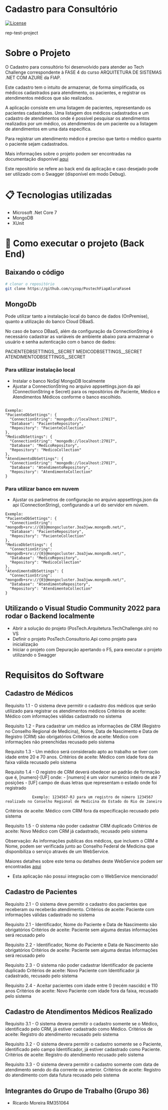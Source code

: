 # Cadastro para Consultório
[![License](https://img.shields.io/badge/license-MIT-green)](./LICENSE)

rep-test-project

# Sobre o Projeto

O Cadastro para consultório foi desenvolvido para atender ao Tech Challenge correspondente à FASE 4 do curso ARQUITETURA DE SISTEMAS .NET COM AZURE da FIAP.

Este cadastro tem o intuito de armazenar, de forma simplificada, os médicos cadastrados para atendimento, os pacientes, e registrar os atendimentos médicos que são realizados.

A aplicação consiste em uma listagem de pacientes, representando os pacientes cadastrados. Uma listagem dos médicos cadastrados e um cadastro de atendimentos onde é possível pesquisar os atendimentos realizados por um médico, os atendimentos de um paciente ou a listagem de atendimentos em uma data específica. 

Para registrar um atendimento médico é preciso que tanto o médico quanto o paciente sejam cadastrados.

Mais informações sobre o projeto podem ser encontradas na documentação disponível [aqui](https://github.com/cyzop/blob/Master/PostechFiapAluraFase4/ConsultorioMedicoDoc.docx)

Este repositório se refere ao back end da aplicação e caso desejado pode ser utilizado com o Swagger (disponível em modo Debug).

# 📋 Tecnologias utilizadas

- Microsoft .Net Core 7
- MongoDB
- XUnit 
 
# 🔧 Como executar o projeto (Back End)

## Baixando o código

```bash
# clonar o repositório
git clone https://github.com/cyzop/PostechFiapAluraFase4
```

## MongoDb

Pode utilizar tanto a instalação local do banco de dados (OnPremise), quanto a utilização do banco Cloud DBaaS.

No caso de banco DBaaS, além da configuração da ConnectionString é necessário cadastrar as variáveis de ambiente abaixo para armazenar o usuário e senha autenticação com o banco de dados:

PACIENTEDBSETTINGS__SECRET
MEDICODBSETTINGS__SECRET
ATENDIMENTODBSETTINGS__SECRET

### Para utilizar instalação local
- Instalar o banco NoSql MongoDB localmente
- Ajustar a ConnectionString no arquivo appsettings.json da api (ConnectionString e Secret) para os repositórios de Paciente, Médico e Atendimentos Médicos conforme o banco escolhido.

``` AppSettings OnPremise

Exemplo:
"PacienteDbSettings": {
  "ConnectionString": "mongodb://localhost:27017",
  "Database": "PacienteRepository",
  "Repository": "PacienteCollection"
},
"MedicoDbSettings": {
  "ConnectionString": "mongodb://localhost:27017",
  "Database": "MedicoRepository",
  "Repository": "MedicoCollection"
},
"AtendimentoDbSettings": {
  "ConnectionString": "mongodb://localhost:27017",
  "Database": "AtendimentoRepository",
  "Repository": "AtendimentoCollection"
}
```

### Para utilizar banco em nuvem
- Ajustar os parâmetros de configuração no arquivo appsettings.json da api (ConnectionString), configurando a url do servidor em núvem.

``` AppSettings DBaaS
Exemplo:
"PacienteDbSettings": {
  "ConnectionString": "mongodb+srv://{0}@mongocluster.3oa3jww.mongodb.net/",
  "Database": "PacienteRepository",
  "Repository": "PacienteCollection"
},
"MedicoDbSettings": {
  "ConnectionString": "mongodb+srv://{0}@mongocluster.3oa3jww.mongodb.net/",
  "Database": "MedicoRepository",
  "Repository": "MedicoCollection"
},
"AtendimentoDbSettings": {
  "ConnectionString": "mongodb+srv://{0}@mongocluster.3oa3jww.mongodb.net/",
  "Database": "AtendimentoRepository",
  "Repository": "AtendimentoCollection"
}
```

## Utilizando o Visual Studio Community 2022 para rodar o Backend localmente

- Abrir a solução do projeto (PosTech.Arquitetura.TechChallenge.sln) no VS
- Definir o projeto PosTech.Consultorio.Api como projeto para inicialização
- Iniciar o projeto com Depuração apertando o F5, para executar o projeto utilizando o Swagger


# Requisitos do Software

## Cadastro de Médicos

Requisito 1.1 - O sistema deve permitir o cadastro dos médicos que serão utilizado para registrar os atendimentos médicos
Critérios de aceite: Médico com informações válidas cadastrado no sistema

Requisito 1.2 - Para cadastrar um médico as informações de CRM (Registro no Conselho Regional de Medicina), Nome, Data de Nascimento e Data de Registro (CRM) são obrigatórios
Critérios de aceite: Médico com informações não preenchidas recusado pelo sistema

Requisito 1.3 - Um médico será considerado apto ao trabalho se tiver com idade entre 20 e 70 anos.
Critérios de aceite: Médico com idade fora da faixa válida recusado pelo sistema

Requisito 1.4 - O registro de CRM deverá obedecer ao padrão de formação que é, [numero]-[UF] onde:
		- [numero] é um valor numérico inteiro de até 7 posições
		- [UF] campo de duas letras que representam o estado onde foi registrado
		
                Exemplo: 1234567-RJ para um registro de número 1234567 realizado no Conselho Regional de Medicina do Estado do Rio de Janeiro

Critérios de aceite: Médico com CRM fora da especificação recusado pelo sistema

Requisito 1.5 - O sistema não poder cadastrar CRM duplicado 
Critérios de aceite: Novo Médico com CRM já cadastrado, recusado pelo sistema

Observação:
As informações publicas dos médicos, que incluem o CRM e Nome, podem ser verificada junto ao Conselho Federal de Medicina que disponibiliza o serviço através de um WebService.

Maiores detalhes sobre este tema ou detalhes deste WebService podem ser encontradas [aqui](https://sistemas.cfm.org.br/listamedicos/informacoes)

* Esta aplicação não possui integração com o WebService mencionado!

## Cadastro de Pacientes

Requisito 2.1 - O sistema deve permitir o cadastro dos pacientes que receberam ou receberão atendimento.
Critérios de aceite: Paciente com informações válidas cadastrado no sistema

Requisito 2.1 - Identificador, Nome do Paciente e Data de Nascimento são obrigatórios
Critérios de aceite: Paciente sem alguma destas informações será recusado pelo

Requisito 2.2 - Identificador, Nome do Paciente e Data de Nascimento são obrigatórios
Critérios de aceite: Paciente sem alguma destas informações será recusado pelo

Requisito 2.3 - O sistema não poder cadastrar Identificador de paciente duplicado 
Critérios de aceite: Novo Paciente com Identificador já cadastrado, recusado pelo sistema

Requisito 2.4 - Aceitar pacientes com idade entre 0 (recém nascido) e 110 anos
Critérios de aceite: Novo Paciente com idade fora da faixa, recusado pelo sistema

## Cadastro de Atendimentos Médicos Realizado

Requisito 3.1 - O sistema devera permitir o cadastro somente se o Médico, identificado pelo CRM, já estiver cadastrado como Médico.
Critérios de aceite: Registro do atendimento recusado pelo sistema

Requisito 3.2 - O sistema devera permitir o cadastro somente se o Paciente, identificado pelo campo Identificador, já estiver cadastrado como Paciente.
Critérios de aceite: Registro do atendimento recusado pelo sistema

Requisito 3.3 - O sistema devera permitir o cadastro somente com data de atendimento sendo do dia corrente ou anterior.
Critérios de aceite: Registro do atendimento com data futura recusado pelo sistema


## Integrantes do Grupo de Trabalho (Grupo 36)
- Ricardo Moreira RM351064 

